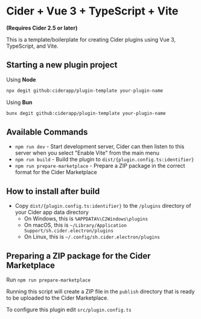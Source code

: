 # Cider + Vue 3 + TypeScript + Vite

**(Requires Cider 2.5 or later)**

This is a template/boilerplate for creating Cider plugins using Vue 3, TypeScript, and Vite.

## Starting a new plugin project
Using **Node**
```bash
npx degit github:ciderapp/plugin-template your-plugin-name
```
Using **Bun**
```bash
bunx degit github:ciderapp/plugin-template your-plugin-name
```

## Available Commands
- `npm run dev` - Start development server, Cider can then listen to this server when you select "Enable Vite" from the main menu
- `npm run build` - Build the plugin to `dist/{plugin.config.ts:identifier}`
- `npm run prepare-marketplace` - Prepare a ZIP package in the correct format for the Cider Marketplace

## How to install after build
- Copy `dist/{plugin.config.ts:identifier}` to the `/plugins` directory of your Cider app data directory
    - On Windows, this is `%APPDATA%\C2Windows\plugins`
    - On macOS, this is `~/Library/Application Support/sh.cider.electron/plugins`
    - On Linux, this is `~/.config/sh.cider.electron/plugins`

## Preparing a ZIP package for the Cider Marketplace
Run `npm run prepare-marketplace`

Running this script will create a ZIP file in the `publish` directory that is ready to be uploaded to the Cider Marketplace.

To configure this plugin edit `src/plugin.config.ts`
